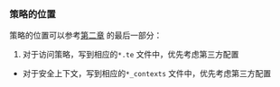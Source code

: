 ### 策略的位置

策略的位置可以参考[第二章](../chapter_02/README.md) 的最后一部分：

1. 对于访问策略，写到相应的`*.te` 文件中，优先考虑第三方配置
+ 对于安全上下文，写到相应的`*_contexts` 文件中，优先考虑第三方配置

